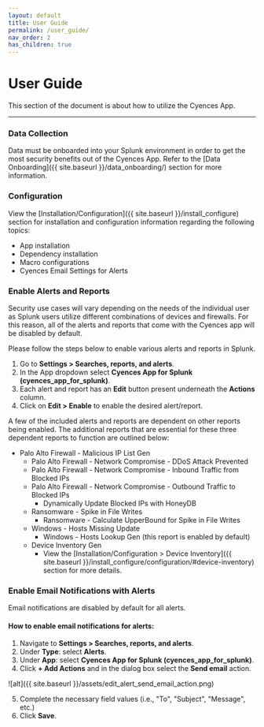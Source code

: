 ```yaml
---
layout: default
title: User Guide
permalink: /user_guide/
nav_order: 2
has_children: true
---
```


# User Guide
This section of the document is about how to utilize the Cyences App.

---

### Data Collection
Data must be onboarded into your Splunk environment in order to get the most security benefits out of the Cyences App. Refer to the [Data Onboarding]({{ site.baseurl }}/data_onboarding/) section for more information.

### Configuration 

View the [Installation/Configuration]({{ site.baseurl }}/install_configure) section for installation and configuration information regarding the following topics:
* App installation
* Dependency installation
* Macro configurations
* Cyences Email Settings for Alerts

### Enable Alerts and Reports

Security use cases will vary depending on the needs of the individual user as Splunk users utilize different combinations of devices and firewalls. For this reason, all of the alerts and reports that come with the Cyences app will be disabled by default.  

Please follow the steps below to enable various alerts and reports in Splunk.

1. Go to **Settings > Searches, reports, and alerts**.
2. In the App dropdown select **Cyences App for Splunk (cyences_app_for_splunk)**. 
3. Each alert and report has an **Edit** button present underneath the **Actions** column.
4. Click on **Edit > Enable** to enable the desired alert/report.

A few of the included alerts and reports are dependent on other reports being enabled. The additional reports that are essential for these three dependent reports to function are outlined below:
* Palo Alto Firewall - Malicious IP List Gen
    * Palo Alto Firewall - Network Compromise - DDoS Attack Prevented
    * Palo Alto Firewall - Network Compromise - Inbound Traffic from Blocked IPs
    * Palo Alto Firewall - Network Compromise - Outbound Traffic to Blocked IPs
        * Dynamically Update Blocked IPs with HoneyDB
    * Ransomware - Spike in File Writes
        * Ransomware - Calculate UpperBound for Spike in File Writes
    * Windows - Hosts Missing Update
        * Windows - Hosts Lookup Gen (this report is enabled by default)
    * Device Inventory Gen 
        * View the [Installation/Configuration > Device Inventory]({{ site.baseurl }}/install_configure/configuration/#device-inventory) section for more details.

### Enable Email Notifications with Alerts
Email notifications are disabled by default for all alerts. 

#### How to enable email notifications for alerts: 
1. Navigate to **Settings > Searches, reports, and alerts**. 
2. Under **Type**: select **Alerts**.
3. Under **App**: select **Cyences App for Splunk (cyences_app_for_splunk)**. 
4. Click **+ Add Actions** and in the dialog box select the **Send email** action.

![alt]({{ site.baseurl }}/assets/edit_alert_send_email_action.png)

5. Complete the necessary field values (i.e., "To", "Subject", "Message", etc.)
6. Click **Save**.